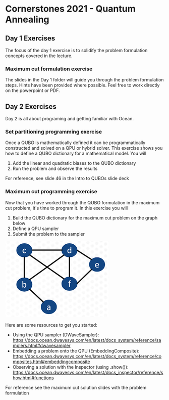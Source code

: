 # Cornerstones 2021 - Quantum Annealing

## Day 1 Exercises
The focus of the day 1 exercise is to solidify the problem formulation concepts covered in the lecture. 

### Maximum cut formulation exercise
The slides in the Day 1 folder will guide you through the problem formulation steps. Hints have been 
provided where possible. Feel free to work directly on the powerpoint or PDF.

## Day 2 Exercises
Day 2 is all about programing and getting familiar with Ocean.

### Set partitioning programming exercise
Once a QUBO is mathematically defined it can be programmatically constructed and solved on
a QPU or hybrid solver. This exercise shows you how to define a QUBO dictionary for a mathematical 
model. You will
1. Add the linear and quadratic biases to the QUBO dictionary
2. Run the problem and observe the results

For reference, see slide 46 in the Intro to QUBOs slide deck

### Maximum cut programming exercise
Now that you have worked through the QUBO formulation in the maximum cut problem,
it's time to program it. In this exercise you will 
1. Build the QUBO dictionary for the maximum cut problem on the graph below 
2. Define a QPU sampler
3. Submit the problem to the sampler

![graphs](readme_images/graph.png "graph")

Here are some resources to get you started:
* Using the QPU sampler (DWaveSampler): https://docs.ocean.dwavesys.com/en/latest/docs_system/reference/samplers.html#dwavesampler
* Embedding a problem onto the QPU (EmbeddingComposite): https://docs.ocean.dwavesys.com/en/latest/docs_system/reference/composites.html#embeddingcomposite
* Observing a solution with the Inspector (using .show()): https://docs.ocean.dwavesys.com/en/latest/docs_inspector/reference/show.html#functions

For reference see the maximum cut solution slides with the problem formulation